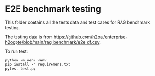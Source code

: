 # E2E benchmark testing 

This folder contains all the tests data and test cases for RAG benchmark testing. 

The testing data is from https://github.com/h2oai/enterprise-h2ogpte/blob/main/rag_benchmark/e2e_df.csv.

To run test:

```commandline
python -m venv venv
pip install -r requiremens.txt
pytest test.py
```